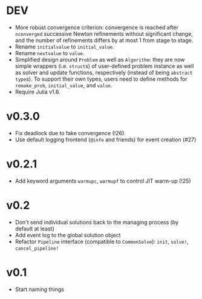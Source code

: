 # DEV

- More robust convergence criterion: convergence is reached after `nconverged`
  successive Newton refinements without significant change, and the number of
  refinements differs by at most 1 from stage to stage.
- Rename `initialvalue` to `initial_value`.
- Rename `nextvalue` to `value`.
- Simplified design around `Problem` as well as `Algorithm`: they are now simple
  wrappers (i.e. `struct`s) of user-defined problem instance as well as solver
  and update functions, respectively (instead of being `abstract type`s).
  To support their own types, users need to define methods for `remake_prob`,
  `initial_value`, and `value`.
- Require Julia v1.6.

# v0.3.0

- Fix deadlock due to fake convergence (!26)
- Use default logging frontend (`@info` and friends) for event creation (#27)

# v0.2.1

- Add keyword arguments `warmupc`, `warmupf` to control JIT warm-up (!25)

# v0.2

- Don't send individual solutions back to the managing process (by default at least)
- Add event log to the global solution object
- Refactor `Pipeline` interface (compatible to `CommonSolve`): `init`, `solve!`, `cancel_pipeline!`

# v0.1

- Start naming things
